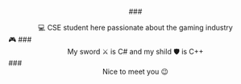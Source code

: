 <p align="center">
### <center> 💻 CSE student here passionate about the gaming industry </center> 🎮
### <center> My sword ⚔️ is C# and my shild 🛡️ is C++ </center>
### <center> Nice to meet you 😉 </center>
</p>
<!--
**ClaudiuChelcea/ClaudiuChelcea** is a ✨ _special_ ✨ repository because its `README.md` (this file) appears on your GitHub profile.

Here are some ideas to get you started:

- 🔭 I’m currently working on ...
- 🌱 I’m currently learning ...
- 👯 I’m looking to collaborate on ...
- 🤔 I’m looking for help with ...
- 💬 Ask me about ...
- 📫 How to reach me: ...
- 😄 Pronouns: ...
- ⚡ Fun fact: ...
-->
